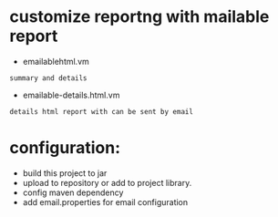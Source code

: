 # customize reportng with mailable report
- emailablehtml.vm
```
summary and details
```

- emailable-details.html.vm
```
details html report with can be sent by email
```

# configuration:
- build this project to jar
- upload to repository or add to project library.
- config maven dependency
- add email.properties for email configuration

